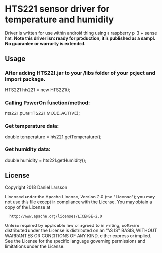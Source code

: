 # HTS221 sensor driver for temperature and humidity
Driver is written for use within android thing using a raspberry pi 3 + sense hat.
**__Note this driver isnt ready for production, it is published as a sampl. No guarantee or warranty is extended.__**


## Usage
### After adding HTS221.jar to your /libs folder of your poject and import package.
HTS221 hts221 = new HTS221();
### Calling PowerOn function/method:
hts221.pOn(HTS221.MODE_ACTIVE);
### Get temperature data:
double temperature = hts221.getTemperature();
### Get humidity data:
double humidity = hts221.getHumidity();

## License

 Copyright 2018 Daniel Larsson

 Licensed under the Apache License, Version 2.0 (the "License");
 you may not use this file except in compliance with the License.
 You may obtain a copy of the License at

      http://www.apache.org/licenses/LICENSE-2.0

 Unless required by applicable law or agreed to in writing, software
 distributed under the License is distributed on an "AS IS" BASIS,
 WITHOUT WARRANTIES OR CONDITIONS OF ANY KIND, either express or implied.
 See the License for the specific language governing permissions and
 limitations under the License.
